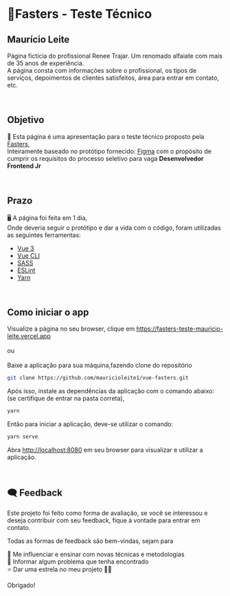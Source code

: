 # 🧩Fasters - Teste Técnico
## Maurício Leite



Página fictícia do profissional Renee Trajar. Um renomado alfaiate com mais de 35 anos de experiência. <br> A página consta com informações sobre o profissional, os tipos de serviços, depoimentos de clientes satisfeitos, área para entrar em contato, etc.

<br>

## Objetivo

🚀 Esta página é uma apresentação para o teste técnico proposto pela [Fasters](https://www.fasters.com.br),<br>Inteiramente baseado no protótipo fornecido: [Figma](https://www.figma.com/proto/CF2Fe5EiRaWwbThBlEZAMI/Site---Renee-Trajar-NOVO?node-id=104%3A61&viewport=-103%2C-5038%2C1.2973029613494873&scaling=min-zoom&page-id=0%3A1) com o propósito de cumprir os requisitos do processo seletivo para vaga __Desenvolvedor Frontend Jr__

<br>

## Prazo
🖥️ A página foi feita em 1 dia, <br>
Onde deveria seguir o protótipo e dar a vida com o código, foram utilizadas as seguintes ferramentas:

- [Vue 3](https://vuejs.org)
- [Vue CLI](https://cli.vuejs.org)
- [SASS](https://sass-lang.com)
- [ESLint](https://eslint.org)
- [Yarn](https;//yarnpkg.com)

<br>

## Como iniciar o app
Visualize a página no seu browser, clique em https://fasters-teste-mauricio-leite.vercel.app
<br><br>
ou
<br><br>
Baixe a aplicação para sua máquina,fazendo clone do repositório
```bash
git clone https://github.com/mauricioleite1/vue-fasters.git
```

Após isso, instale as dependências da aplicação com o comando abaixo: (se certifique de entrar na pasta correta),
```bash
yarn
```

Então para iniciar a aplicação,
deve-se utilizar o comando:
```bash
yarn serve
```

Abra [http://localhost:8080](http://localhost:8080) em seu browser para visualizar e utilizar a aplicação.

<br> 

## 🗨️ Feedback
Este projeto foi feito como forma de avaliação, se você se interessou e deseja contribuir com seu feedback, fique à vontade para entrar em contato.

Todas as formas de feedback são bem-vindas, sejam para

💛 Me influenciar e ensinar com novas técnicas e metodologias<br>
🐛 Informar algum problema que tenha encontrado<br>
⭐ Dar uma estrela no meu projeto 🤷‍♂️


Obrigado!

